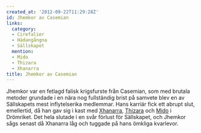 ```yaml
---
created_at: '2012-09-22T11:29:28Z'
id: Jhemkor av Casemian
links:
  category:
  - Cirefalier
  - Hädangångna
  - Sällskapet
  mention:
  - Mido
  - Thizara
  - Xhanarra
title: Jhemkor av Casemian
---
```


Jhemkor var en fetlagd falisk krigsfurste från Casemian, som med brutala metoder grundade i en nära
nog fullständig brist på samvete blev en av Sällskapets mest inflytelserika medlemmar. Hans karriär
fick ett abrupt slut, emellertid, då han gav sig i kast med [Xhanarra], [Thizara] och [Mido] i
Drömriket. Det hela slutade i en svår förlust för Sällskapet, och Jhemkor sågs senast då Xhanarra
låg och tuggade på hans ömkliga kvarlevor.

  [Xhanarra]: Xhanarra
  [Thizara]: Thizara
  [Mido]: Mido